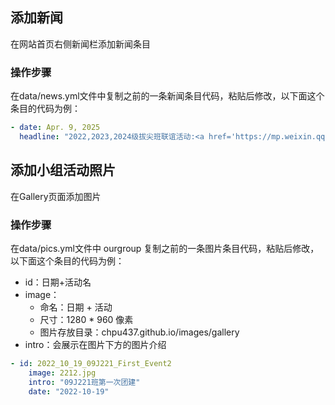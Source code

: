 ## 添加新闻
在网站首页右侧新闻栏添加新闻条目
### 操作步骤
在data/news.yml文件中复制之前的一条新闻条目代码，粘贴后修改，以下面这个条目的代码为例：
```yml
- date: Apr. 9, 2025
  headline: "2022,2023,2024级拔尖班联谊活动:<a href='https://mp.weixin.qq.com/s/84ZTnxK51wXLjL07DgKX1g' target='_blank'>查看详情</a>"

```

## 添加小组活动照片
在Gallery页面添加图片
### 操作步骤
在data/pics.yml文件中 ourgroup 复制之前的一条图片条目代码，粘贴后修改，以下面这个条目的代码为例：
- id：日期+活动名
- image：
  - 命名：日期 + 活动
  - 尺寸：1280 * 960 像素
  - 图片存放目录：chpu437.github.io/images/gallery
- intro：会展示在图片下方的图片介绍
  

```yml
- id: 2022_10_19_09J221_First_Event2
    image: 2212.jpg
    intro: "09J221班第一次团建"
    date: "2022-10-19"
```